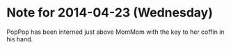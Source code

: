 # Note for 2014-04-23 (Wednesday)

PopPop has been interned just above MomMom with the key to her coffin in his hand.
